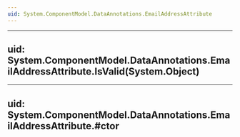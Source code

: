 ```yaml
---
uid: System.ComponentModel.DataAnnotations.EmailAddressAttribute
---
```


---
uid: System.ComponentModel.DataAnnotations.EmailAddressAttribute.IsValid(System.Object)
---

---
uid: System.ComponentModel.DataAnnotations.EmailAddressAttribute.#ctor
---
